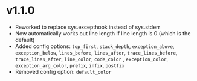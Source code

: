 # v1.1.0

* Reworked to replace sys.excepthook instead of sys.stderr
* Now automatically works out line length if line length is 0 (which is the default)
* Added config options: `top_first`, `stack_depth`, `exception_above`, `exception_below`, `lines_before`, `lines_after`, `trace_lines_before`, `trace_lines_after`, `line_color`, `code_color` , `exception_color`, `exception_arg_color`, `prefix`, `infix`, `postfix`
* Removed config option: `default_color`
